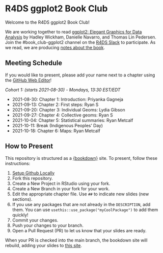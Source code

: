# R4DS ggplot2 Book Club

Welcome to the R4DS ggplot2 Book Club!

We are working together to read [ggplot2: Elegant Graphics for Data Analysis](https://ggplot2-book.org/index.html) by Hadley Wickham, Danielle Navarro, and Thomas Lin Pedersen.
Join the #book_club-ggplot2 channel on the [R4DS Slack](https://r4ds.io/join) to participate.
As we read, we are producing [notes about the book](https://r4ds.github.io/bookclub-ggplot2/).

## Meeting Schedule

If you would like to present, please add your name next to a chapter using the [GitHub Web Editor](https://youtu.be/d41oc2OMAuI)!

*Cohort 1: (starts 2021-08-30) - Mondays, 13:30 EST/EDT*

- 2021-08-30: Chapter 1: Introduction: Priyanka Gagneja
- 2021-09-13: Chapter 2: First steps: Ryan S
- 2021-09-20: Chapter 3: Individual Geoms: Lydia Gibson
- 2021-09-27: Chapter 4: Collective geoms: Ryan S
- 2021-10-04: Chapter 5: Statistical summaries: Ryan Metcalf
- 2021-10-11: Break (Indigenous Peoples' Day)
- 2021-10-18: Chapter 6: Maps: Ryan Metcalf

## How to Present

This repository is structured as a [{bookdown}](https://CRAN.R-project.org/package=bookdown) site.
To present, follow these instructions:

1. [Setup Github Locally](https://www.youtube.com/watch?v=hNUNPkoledI)
2. Fork this repository.
3. Create a New Project in RStudio using your fork.
4. Create a New Branch in your fork for your work.
5. Edit the appropriate chapter file. Use `##` to indicate new slides (new sections).
6. If you use any packages that are not already in the `DESCRIPTION`, add them. You can use `usethis::use_package("myCoolPackage")` to add them quickly!
7. Commit your changes.
8. Push your changes to your branch.
9. Open a Pull Request (PR) to let us know that your slides are ready.

When your PR is checked into the main branch, the bookdown site will rebuild, adding your slides to [this site](https://r4ds.github.io/bookclub-URL/).
